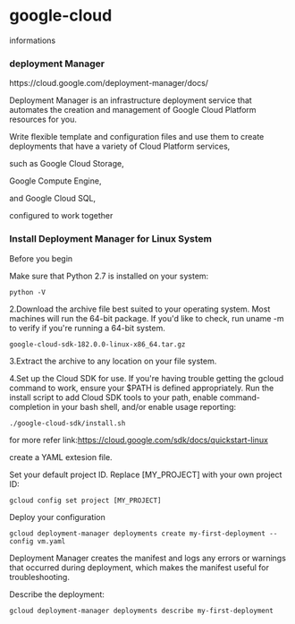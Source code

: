 # google-cloud
informations
<h3>deployment Manager</h3>
https://cloud.google.com/deployment-manager/docs/

Deployment Manager is an infrastructure deployment service that automates the creation and management of Google Cloud Platform resources for you.

Write flexible template and configuration files and use them to create deployments that have a variety of Cloud Platform services, 

such as Google Cloud Storage,

Google Compute Engine, 

and Google Cloud SQL,

configured to work together


<h3>Install Deployment Manager for Linux System</h3>

Before you begin

Make sure that Python 2.7 is installed on your system:

```
python -V
```

2.Download the archive file best suited to your operating system. Most machines will run the 64-bit package. If you'd like to check, run uname -m to verify if you're running a 64-bit system.
```
google-cloud-sdk-182.0.0-linux-x86_64.tar.gz
```

3.Extract the archive to any location on your file system.

4.Set up the Cloud SDK for use. If you're having trouble getting the gcloud command to work, ensure your $PATH is defined appropriately. Run the install script to add Cloud SDK tools to your path, enable command-completion in your bash shell, and/or enable usage reporting:

```
./google-cloud-sdk/install.sh
```

for more refer link:https://cloud.google.com/sdk/docs/quickstart-linux







create a YAML extesion file.

Set your default project ID. Replace [MY_PROJECT] with your own project ID:

```
gcloud config set project [MY_PROJECT]
```


Deploy your configuration

```
gcloud deployment-manager deployments create my-first-deployment --config vm.yaml
```

Deployment Manager creates the manifest and logs any errors or warnings that occurred during deployment, which makes the manifest useful for troubleshooting.

Describe the deployment:

```
gcloud deployment-manager deployments describe my-first-deployment
```
